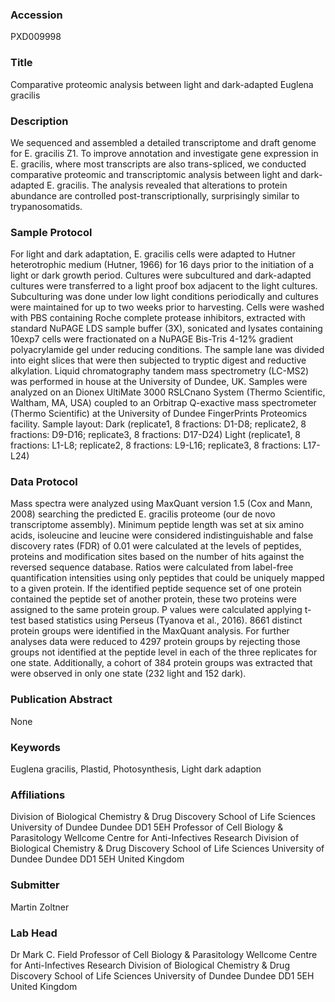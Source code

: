 ### Accession
PXD009998

### Title
Comparative proteomic analysis between light and dark-adapted Euglena gracilis

### Description
We sequenced and assembled a detailed transcriptome and draft genome for E. gracilis Z1. To improve annotation and investigate gene expression in E. gracilis, where most transcripts are also trans-spliced, we conducted comparative proteomic and transcriptomic analysis between light and dark-adapted E. gracilis. The analysis revealed that alterations to protein abundance are controlled post-transcriptionally, surprisingly similar to trypanosomatids.

### Sample Protocol
For light and dark adaptation, E. gracilis cells were adapted to Hutner heterotrophic medium (Hutner, 1966) for 16 days prior to the initiation of a light or dark growth period. Cultures were subcultured and dark-adapted cultures were transferred to a light proof box adjacent to the light cultures. Subculturing was done under low light conditions periodically and cultures were maintained for up to two weeks prior to harvesting. Cells were washed with PBS containing Roche complete protease inhibitors, extracted with standard NuPAGE LDS sample buffer (3X), sonicated and lysates containing 10exp7 cells were fractionated on a NuPAGE Bis-Tris 4-12% gradient polyacrylamide gel under reducing conditions. The sample lane was divided into eight slices that were then subjected to tryptic digest and reductive alkylation. Liquid chromatography tandem mass spectrometry (LC-MS2) was performed in house at the University of Dundee, UK. Samples were analyzed on an Dionex UltiMate 3000 RSLCnano System (Thermo Scientific, Waltham, MA, USA) coupled to  an Orbitrap Q-exactive mass spectrometer (Thermo Scientific) at the University of Dundee FingerPrints Proteomics facility.  Sample layout: Dark (replicate1, 8 fractions: D1-D8;  replicate2, 8 fractions: D9-D16; replicate3, 8 fractions: D17-D24) Light (replicate1, 8 fractions: L1-L8;  replicate2, 8 fractions: L9-L16; replicate3, 8 fractions: L17-L24)

### Data Protocol
Mass spectra were analyzed using MaxQuant version 1.5 (Cox and Mann, 2008) searching the predicted E. gracilis proteome (our de novo transcriptome assembly). Minimum peptide length was set at six amino acids, isoleucine and leucine were considered indistinguishable and false discovery rates (FDR) of 0.01 were calculated at the levels of peptides, proteins and modification sites based on the number of hits against the reversed sequence database. Ratios were calculated from label-free quantification intensities using only peptides that could be uniquely mapped to a given protein. If the identified peptide sequence set of one protein contained the peptide set of another protein, these two proteins were assigned to the same protein group. P values were calculated applying t-test based statistics using Perseus (Tyanova et al., 2016). 8661 distinct protein groups were identified in the MaxQuant analysis. For further analyses data were reduced to 4297 protein groups by rejecting those groups not identified at the peptide level in each of the three replicates for one state. Additionally, a cohort of 384 protein groups was extracted that were observed in only one state (232 light and 152 dark).

### Publication Abstract
None

### Keywords
Euglena gracilis, Plastid, Photosynthesis, Light dark adaption

### Affiliations
Division of Biological Chemistry & Drug Discovery
School of Life Sciences
University of Dundee
Dundee DD1 5EH
Professor of Cell Biology & Parasitology Wellcome Centre for Anti-Infectives Research Division of Biological Chemistry & Drug Discovery School of Life Sciences University of Dundee Dundee DD1 5EH United Kingdom

### Submitter
Martin Zoltner

### Lab Head
Dr Mark C. Field
Professor of Cell Biology & Parasitology Wellcome Centre for Anti-Infectives Research Division of Biological Chemistry & Drug Discovery School of Life Sciences University of Dundee Dundee DD1 5EH United Kingdom


